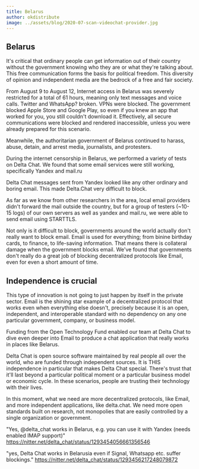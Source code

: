 ```yaml
---
title: Belarus
author: okdistribute
image: ../assets/blog/2020-07-scan-videochat-provider.jpg
---
```


## Belarus

It's critical that ordinary people can get information out of their country without the government knowing who they are or what they're talking about. This free communication forms the basis for political freedom. This diversity of opinion and independent media are the bedrock of a free and fair society.

From August 9 to August 12, Internet access in Belarus was severely restricted for a total of 61 hours, meaning only text messages and voice calls. Twitter and WhatsApp? broken. VPNs were blocked. The government blocked Apple Store and Google Play, so even if you knew an app that worked for you, you still couldn't download it. Effectively, all secure communications were blocked and rendered inaccessible, unless you were already prepared for this scenario.

Meanwhile, the authoritarian government of Belarus continued to harass, abuse, detain, and arrest media, journalists, and protesters. 

During the internet censorship in Belarus, we performed a variety of tests on Delta Chat. We found that some email services were still working, specifically Yandex and mail.ru

Delta Chat messages sent from Yandex looked like any other ordinary and boring email. This made Delta.Chat very difficult to block.

As far as we know from other researchers in the area, local email providers didn't forward the mail outside the country, but for a group of testers (~10-15 logs) of our own servers as well as yandex and mail.ru, we were able to send email using STARTTLS.

Not only is it difficult to block, governments around the world actually don't really want to block email. Email is used for everything; from binine birthday cards, to finance, to life-saving information. That means there is collateral damage when the government blocks email. We've found that governments don't really do a great job of blocking decentralized protocols like Email, even for even a short amount of time.


## Independence is crucial

This type of innovation is not going to just happen by itself in the private sector. Email is the shining star example of a decentralized protocol that works even when everything else doesn't, precisely because it is an open, independent, and interoperable standard with no dependency on any one particular government, company, or business model.

Funding from the Open Technology Fund enabled our team at Delta Chat to dive even deeper into Email to produce a chat application that really works in places like Belarus.

Delta Chat is open source software maintained by real people all over the world, who are funded through independent sources. It is THIS independence in particular that makes Delta Chat special. There's trust that it'll last beyond a particular political moment or a particular business model or economic cycle. In these scenarios, people are trusting their technology with their lives.


In this moment, what we need are more decentralized protocols, like Email, and more independent applications, like delta.chat. We need more open standards built on research, not monopolies that are easily controlled by a single organization or government.



"Yes, @delta_chat works in Belarus, e.g. you can use it with Yandex (needs enabled IMAP support)"
https://nitter.net/delta_chat/status/1293454056661356546

"yes, Delta Chat works in Belarusia even if Signal, Whatsapp etc. suffer blockings."
https://nitter.net/delta_chat/status/1293456217248079872
